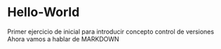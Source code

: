 # Hello-World
Primer ejercicio de inicial para introducir concepto control de versiones
Ahora vamos a hablar de MARKDOWN

